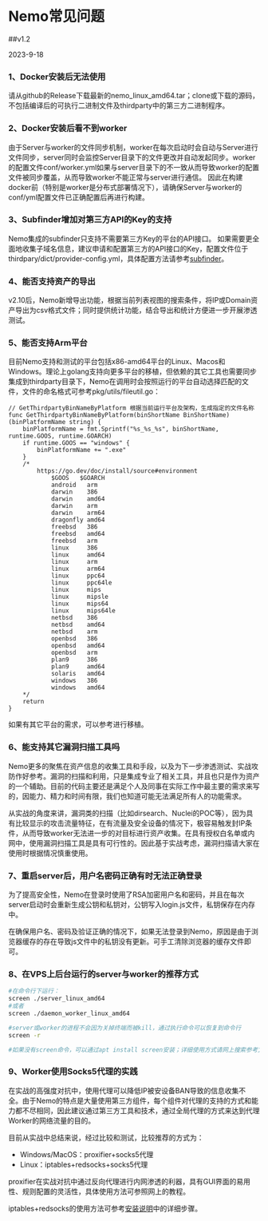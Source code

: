 # Nemo常见问题

##v1.2

2023-9-18

### 1、Docker安装后无法使用

请从github的Release下载最新的nemo_linux_amd64.tar；clone或下载的源码，不包括编译后的可执行二进制文件及thirdparty中的第三方二进制程序。

### 2、Docker安装后看不到worker

由于Server与worker的文件同步机制，worker在每次启动时会自动与Server进行文件同步，server同时会监控Server目录下的文件更改并自动发起同步。worker的配置文件conf/worker.yml如果与server目录下的不一致从而导致worker的配置文件被同步覆盖，从而导致worker不能正常与server进行通信。
因此在构建docker前（特别是worker是分布式部署情况下），请确保Server与worker的conf/yml配置文件已正确配置后再进行构建。

### 3、Subfinder增加对第三方API的Key的支持

Nemo集成的subfinder只支持不需要第三方Key的平台的API接口。
如果需要更全面地收集子域名信息，建议申请和配置第三方的API接口的Key，配置文件位于thirdpary/dict/provider-config.yml，具体配置方法请参考[subfinder](https://github.com/projectdiscovery/subfinder)。

### 4、能否支持资产的导出

v2.10后，Nemo新增导出功能，根据当前列表视图的搜索条件，将IP或Domain资产导出为csv格式文件；同时提供统计功能，结合导出和统计方便进一步开展渗透测试。

### 5、能否支持Arm平台

目前Nemo支持和测试的平台包括x86-amd64平台的Linux、Macos和Windows。理论上golang支持向更多平台的移植，但依赖的其它工具也需要同步集成到thirdparty目录下，Nemo在调用时会按照运行的平台自动选择匹配的文件，文件的命名格式可参考pkg/utils/fileutil.go：
```golang
// GetThirdpartyBinNameByPlatform 根据当前运行平台及架构，生成指定的文件名称
func GetThirdpartyBinNameByPlatform(binShortName BinShortName) (binPlatformName string) {
	binPlatformName = fmt.Sprintf("%s_%s_%s", binShortName, runtime.GOOS, runtime.GOARCH)
	if runtime.GOOS == "windows" {
		binPlatformName += ".exe"
	}
	/*
		https://go.dev/doc/install/source#environment
			$GOOS	$GOARCH
			android   arm
			darwin    386
			darwin    amd64
			darwin    arm
			darwin    arm64
			dragonfly amd64
			freebsd   386
			freebsd   amd64
			freebsd   arm
			linux     386
			linux     amd64
			linux     arm
			linux     arm64
			linux     ppc64
			linux     ppc64le
			linux     mips
			linux     mipsle
			linux     mips64
			linux     mips64le
			netbsd    386
			netbsd    amd64
			netbsd    arm
			openbsd   386
			openbsd   amd64
			openbsd   arm
			plan9     386
			plan9     amd64
			solaris   amd64
			windows   386
			windows   amd64
	*/
	return
}
```

如果有其它平台的需求，可以参考进行移植。

### 6、能支持其它漏洞扫描工具吗

Nemo更多的聚焦在资产信息的收集工具和手段，以及为下一步渗透测试、实战攻防作好参考。漏洞的扫描和利用，只是集成专业了相关工具，并且也只是作为资产的一个辅助。目前的代码主要还是满足个人及同事在实际工作中最主要的需求来写的，因能力、精力和时间有限，我们也知道可能无法满足所有人的功能需求。

从实战的角度来讲，漏洞类的扫描（比如dirsearch、Nuclei的POC等），因为具有比较显示的攻击流量特征，在有流量及安全设备的情况下，极容易触发封IP条件，从而导致worker无法进一步的对目标进行资产收集。在具有授权白名单或内网中，使用漏洞扫描工具是具有可行性的。因此基于实战考虑，漏洞扫描请大家在使用时根据情况慎重使用。

### 7、重启server后，用户名密码正确有时无法正确登录

为了提高安全性，Nemo在登录时使用了RSA加密用户名和密码，并且在每次server启动时会重新生成公钥和私钥对，公钥写入login.js文件，私钥保存在内存中。

在确保用户名、密码及验证正确的情况下，如果无法登录到Nemo，原因是由于浏览器缓存的存在导致js文件中的私钥没有更新。可手工清除浏览器的缓存文件即可。

### 8、在VPS上后台运行的server与worker的推荐方式

```bash
#在命令行下运行：
screen ./server_linux_amd64
#或者
screen ./daemon_worker_linux_amd64

#server或worker的进程不会因为关掉终端而被kill，通过执行命令可以恢复到命令行
screen -r

#如果没有screen命令，可以通过apt install screen安装；详细使用方式请网上搜索参考文档。
```

### 9、Worker使用Socks5代理的实践

在实战的高强度对抗中，使用代理可以降低IP被安设备BAN导致的信息收集不全。由于Nemo的特点是大量使用第三方组件，每个组件对代理的支持的方式和能力都不尽相同，因此建议通过第三方工具和技术，通过全局代理的方式来达到代理Worker的网络流量的目的。

目前从实战中总结来说，经过比较和测试，比较推荐的方式为：
- Windows/MacOS：proxifier+socks5代理
- Linux：iptables+redsocks+socks5代理

proxifier在实战对抗中通过反向代理进行内网渗透的利器，具有GUI界面的易用性、规则配置的灵活性，具体使用方法可参照网上的教程。

iptables+redsocks的使用方法可参考[安装说明](install.md)中的详细步骤。